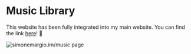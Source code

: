 # Music Library

This website has been fully integrated into my main website. You can find the link [here](https://simonemargio.im/music/)! 🎵

![simonemargio.im/music page](https://github.com/simonemargio/music/assets/22590804/d53b144a-73a8-4bb6-9780-3ad9292564ea)
